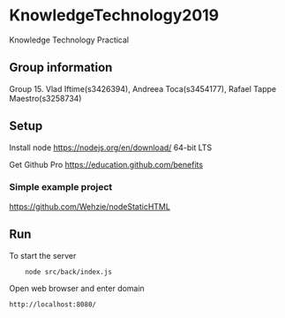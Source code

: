# KnowledgeTechnology2019
Knowledge Technology Practical

## Group information
Group 15. Vlad Iftime(s3426394), Andreea Toca(s3454177), Rafael Tappe Maestro(s3258734)

## Setup
Install node
https://nodejs.org/en/download/
64-bit LTS

Get Github Pro
https://education.github.com/benefits

### Simple example project
https://github.com/Wehzie/nodeStaticHTML

## Run
To start the server

        node src/back/index.js

Open web browser and enter domain

    http://localhost:8080/
    
